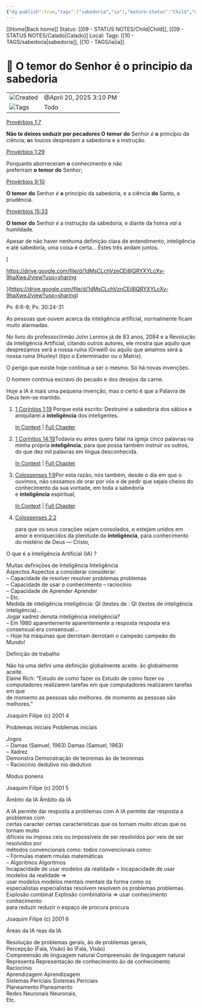 ```yaml
---
{"dg-publish":true,"tags":["sabedoria","ia"],"mature-status":"Child","message_category":"Devocional","created":"2025-10-16T10:29:35.053+01:00","speech-status":"Calado","local":null,"dg-note-icon":"child","noteIcon":"child","updated":"2025-10-27T17:31:56.339+00:00","title":"O temor do Senhor é o princípio da sabedoria","dgPassFrontmatter":true,"permalink":"/05-main-notes-permanent-zettel/o-temor-do-senhor-e-o-principio-da-sabedoria/"}
---
```


[[Home\|Back home]]
Status: [[09 - STATUS NOTES/Child\|Child]], [[09 - STATUS NOTES/Calado\|Calado]]
Local: 
Tags: [[10 - TAGS/sabedoria\|sabedoria]], [[10 - TAGS/ia\|ia]]

# 📓 O temor do Senhor é o principio da sabedoria

|   |   |
|---|---|
|![](Dashboard/Attachments/clock_gray%20217.svg)Created|@April 20, 2025 3:10 PM|
|![](Dashboard/Attachments/list_gray%20951.svg)Tags|Todo|

[Provérbios 1:7](https://www.biblegateway.com/passage/?search=Prov%C3%A9rbios%201%3A7&version=ARC)

**Não te deixes seduzir por pecadores O** **temor** **do** Senhor _é_ **o** princípio da ciência; **o**s loucos desprezam a sabedoria e a instrução.

[Provérbios 1:29](https://www.biblegateway.com/passage/?search=Prov%C3%A9rbios%201%3A29&version=ARC)

Porquanto aborreceram **o** conhecimento e não preferiram **o** **temor** **do** Senhor;

[Provérbios 9:10](https://www.biblegateway.com/passage/?search=Prov%C3%A9rbios%209%3A10&version=ARC)

**O** **temor** **do** Senhor _é_ **o** princípio da sabedoria, e a ciência **do** Santo, a prudência.

[Provérbios 15:33](https://www.biblegateway.com/passage/?search=Prov%C3%A9rbios%2015%3A33&version=ARC)

**O** **temor** **do** Senhor _é_ a instrução da sabedoria, e diante da honra _vai_ a humildade.

Apesar de não haver nenhuma definição clara de entendimento, inteligência e até sabedoria, uma coisa é certa… Estes três andam juntos.

[

https://drive.google.com/file/d/1dMsCLchVznCEi8lQRYXYLcXy-9haXweJ/view?usp=sharing



](https://drive.google.com/file/d/1dMsCLchVznCEi8lQRYXYLcXy-9haXweJ/view?usp=sharing)

Pv. 6:6-8; Pv. 30:24-31

As pessoas que ouvem acerca da inteligência artificial, normalmente ficam muito alarmadas.

No livro do professor/irmão John Lennox já de 83 anos, 2084 e a Revolução da Inteligência Artificial, citando outros autores, ele mostra que aquilo que desprezamos será a nossa ruína (Orwell) ou aquilo que amamos será a nossa ruina (Huxley) (tipo o Exterminador ou o Matrix).

O perigo que existe hoje continua a ser o mesmo. Só há novas invenções.

O homem continua escravo do pecado e dos desejos da carne.

Hoje a IA é mais uma pequena invenção, mas o certo é que a Palavra de Deus tem-se mantido.

1. [1 Coríntios 1:19](https://www.biblegateway.com/passage/?search=1%20Cor%C3%ADntios%201%3A19&version=ARC) Porque está escrito: Destruirei a sabedoria dos sábios e aniquilarei a **inteligência** dos inteligentes.
    
    [In Context](https://www.biblegateway.com/passage/?search=1%20Cor%C3%ADntios%201%3A18%2D20&version=ARC) | [Full Chapter](https://www.biblegateway.com/passage/?search=1%20Cor%C3%ADntios%201&version=ARC)
    

2. [1 Coríntios 14:19](https://www.biblegateway.com/passage/?search=1%20Cor%C3%ADntios%2014%3A19&version=ARC)Todavia eu antes quero falar na igreja cinco palavras na minha própria **inteligência**, para que possa também instruir os outros, do que dez mil palavras em língua desconhecida.
    
    [In Context](https://www.biblegateway.com/passage/?search=1%20Cor%C3%ADntios%2014%3A18%2D20&version=ARC) | [Full Chapter](https://www.biblegateway.com/passage/?search=1%20Cor%C3%ADntios%2014&version=ARC)
    

3. [Colossenses 1:9](https://www.biblegateway.com/passage/?search=Colossenses%201%3A9&version=ARC)Por esta razão, nós também, desde o dia em que o ouvimos, não cessamos de orar por vós e de pedir que sejais cheios do conhecimento da sua vontade, em toda a sabedoria e **inteligência** espiritual;
    
    [In Context](https://www.biblegateway.com/passage/?search=Colossenses%201%3A8%2D10&version=ARC) | [Full Chapter](https://www.biblegateway.com/passage/?search=Colossenses%201&version=ARC)
    

4. [Colossenses 2:2](https://www.biblegateway.com/passage/?search=Colossenses%202%3A2&version=ARC)
    
    para que os seus corações sejam consolados, e estejam unidos em amor e enriquecidos da plenitude da **inteligência**, para conhecimento do mistério de Deus — Cristo,
    

O que é a Inteligência Artificial (IA) ?

Muitas definições de Inteligência Inteligência  
Aspectos Aspectos a considerar considerar:  
– Capacidade de resolver resolver problemas problemas  
– Capacidade de usar o conhecimento – raciocínio  
– Capacidade de Aprender Aprender  
– Etc.  
Medida de inteligência inteligência: QI (testes de : QI (testes de inteligência inteligência)...  
Jogar xadrez denota inteligência inteligência?  
– Em 1980 aparentemente aparentemente a resposta resposta era consensual era consensual...  
– Hoje há máquinas que derrotam derrotam o campeão campeão do Mundo!

Definição de trabalho

Não há uma defini uma definição globalmente aceite. ão globalmente aceite.  
Elaine Rich: “Estudo de como fazer os Estudo de como fazer os  
computadores realizarem tarefas em que computadores realizarem tarefas em que  
de momento as pessoas são melhores. de momento as pessoas são melhores.”

Joaquim Filipe (c) 2001 4

Problemas iniciais Problemas iniciais

Jogos  
– Damas (Samuel, 1963) Damas (Samuel, 1963)  
– Xadrez  
Demonstra Demonstração de teoremas ão de teoremas  
– Raciocínio dedutivo nio dedutivo

Modus ponens

Joaquim Filipe (c) 2001 5

Âmbito da IA Âmbito da IA

A IA permite dar resposta a problemas com A IA permite dar resposta a problemas com  
certas caracter certas características que os tornam muito sticas que os tornam muito  
difíceis ou imposs ceis ou impossíveis de ser resolvidos por veis de ser resolvidos por  
métodos convencionais como: todos convencionais como:  
– Fórmulas matem rmulas matemáticas  
– Algoritmos Algoritmos  
Incapacidade de usar modelos da realidade = Incapacidade de usar modelos da realidade =>  
usar modelos modelos mentais mentais da forma como os  
especialistas especialistas resolvem resolvem os problemas problemas.  
Explosão combinat Explosão combinatória => usar conhecimento conhecimento  
para reduzir reduzir o espaço de procura procura

Joaquim Filipe (c) 2001 6

Áreas da IA reas da IA

Resolução de problemas gerais, ão de problemas gerais,  
Percepção (Fala, Visão) ão (Fala, Visão)  
Compreensão de linguagem natural Compreensão de linguagem natural  
Representa Representação de conhecimento ão de conhecimento  
Raciocínio  
Aprendizagem Aprendizagem  
Sistemas Periciais Sistemas Periciais  
Planeamento Planeamento  
Redes Neuronais Neuronais,  
Etc.